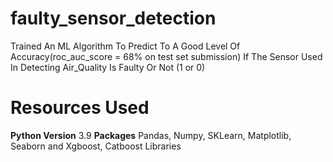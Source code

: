# faulty_sensor_detection #

Trained An ML Algorithm To Predict To A Good Level Of Accuracy(roc_auc_score = 68% on test set submission) If The Sensor Used In Detecting Air_Quality Is Faulty Or Not (1 or 0)

# Resources Used #
**Python Version** 3.9
**Packages** Pandas, Numpy, SKLearn, Matplotlib, Seaborn and Xgboost, Catboost Libraries

